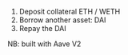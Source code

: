 1. Deposit collateral ETH / WETH
2. Borrow another asset: DAI
3. Repay the DAI

NB: built with Aave V2

